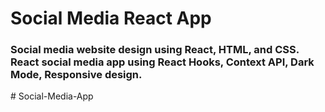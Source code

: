 # Social Media React App

### Social media website design using React, HTML, and CSS. React social media app using React Hooks, Context API, Dark Mode, Responsive design.
#   S o c i a l - M e d i a - A p p  
 